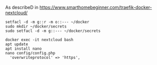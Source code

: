 As describeD in https://www.smarthomebeginner.com/traefik-docker-nextcloud/

```shell
setfacl -d -m g::r -m o::--- ~/docker
sudo mkdir ~/docker/secrets
sudo setfacl -d -m g::--- ~/docker/secrets

docker exec -it nextcloud bash
apt update
apt install nano
nano config/config.php
  'overwriteprotocol' => 'https',

```